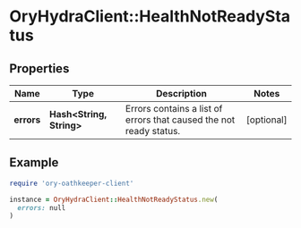 # OryHydraClient::HealthNotReadyStatus

## Properties

| Name | Type | Description | Notes |
| ---- | ---- | ----------- | ----- |
| **errors** | **Hash&lt;String, String&gt;** | Errors contains a list of errors that caused the not ready status. | [optional] |

## Example

```ruby
require 'ory-oathkeeper-client'

instance = OryHydraClient::HealthNotReadyStatus.new(
  errors: null
)
```

